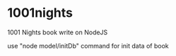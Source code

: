 1001nights
==========

1001 Nights book write on NodeJS

use "node model/initDb" command for init data of book